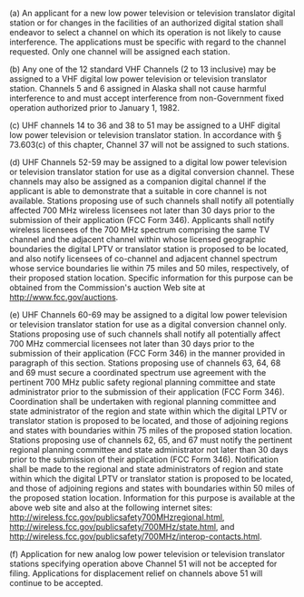 (a) An applicant for a new low power television or television translator digital station or for changes in the facilities of an authorized digital station shall endeavor to select a channel on which its operation is not likely to cause interference. The applications must be specific with regard to the channel requested. Only one channel will be assigned each station.

(b) Any one of the 12 standard VHF Channels (2 to 13 inclusive) may be assigned to a VHF digital low power television or television translator station. Channels 5 and 6 assigned in Alaska shall not cause harmful interference to and must accept interference from non-Government fixed operation authorized prior to January 1, 1982.

(c) UHF channels 14 to 36 and 38 to 51 may be assigned to a UHF digital low power television or television translator station. In accordance with § 73.603(c) of this chapter, Channel 37 will not be assigned to such stations.

(d) UHF Channels 52-59 may be assigned to a digital low power television or television translator station for use as a digital conversion channel. These channels may also be assigned as a companion digital channel if the applicant is able to demonstrate that a suitable in core channel is not available. Stations proposing use of such channels shall notify all potentially affected 700 MHz wireless licensees not later than 30 days prior to the submission of their application (FCC Form 346). Applicants shall notify wireless licensees of the 700 MHz spectrum comprising the same TV channel and the adjacent channel within whose licensed geographic boundaries the digital LPTV or translator station is proposed to be located, and also notify licensees of co-channel and adjacent channel spectrum whose service boundaries lie within 75 miles and 50 miles, respectively, of their proposed station location. Specific information for this purpose can be obtained from the Commission's auction Web site at http://www.fcc.gov/auctions.

(e) UHF Channels 60-69 may be assigned to a digital low power television or television translator station for use as a digital conversion channel only. Stations proposing use of such channels shall notify all potentially affect 700 MHz commercial licensees not later than 30 days prior to the submission of their application (FCC Form 346) in the manner provided in paragraph of this section. Stations proposing use of channels 63, 64, 68 and 69 must secure a coordinated spectrum use agreement with the pertinent 700 MHz public safety regional planning committee and state administrator prior to the submission of their application (FCC Form 346). Coordination shall be undertaken with regional planning committee and state administrator of the region and state within which the digital LPTV or translator station is proposed to be located, and those of adjoining regions and states with boundaries within 75 miles of the proposed station location. Stations proposing use of channels 62, 65, and 67 must notify the pertinent regional planning committee and state administrator not later than 30 days prior to the submission of their application (FCC Form 346). Notification shall be made to the regional and state administrators of region and state within which the digital LPTV or translator station is proposed to be located, and those of adjoining regions and states with boundaries within 50 miles of the proposed station location. Information for this purpose is available at the above web site and also at the following internet sites: http://wireless.fcc.gov/publicsafety700MHzregional.html, http://wireless.fcc.gov/publicsafety/700MHz/state.html, and http://wireless.fcc.gov/publicsafety/700MHz/interop-contacts.html.

(f) Application for new analog low power television or television translator stations specifying operation above Channel 51 will not be accepted for filing. Applications for displacement relief on channels above 51 will continue to be accepted.

